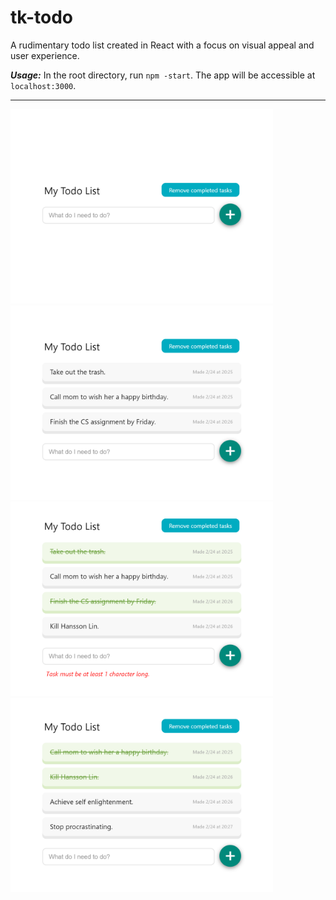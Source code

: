 # tk-todo

A rudimentary todo list created in React with a focus on visual appeal and user experience.

***Usage:*** In the root directory, run `npm -start`. The app will be accessible at `localhost:3000`.

***

<img src="/images/1.png" width="420"> <img src="/images/2.png" width="420"> <img src="/images/3.png" width="420"> <img src="/images/4.png" width="420">
